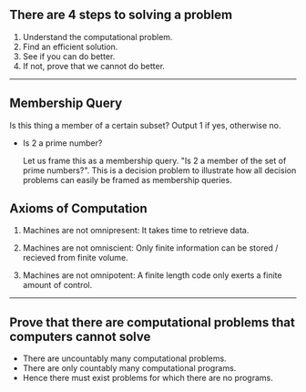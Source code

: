 ## There are 4 steps to solving a problem
1. Understand the computational problem.
2. Find an efficient solution.
3. See if you can do better.
4. If not, prove that we cannot do better.
---

## Membership Query
Is this thing a member of a certain subset? Output 1 if yes, otherwise no.
- Is 2 a prime number?
  
  Let us frame this as a membership query. "Is 2 a member of the set of prime numbers?".
  This is a decision problem to illustrate how all decision problems can easily be framed as membership queries.

## Axioms of Computation
1. Machines are not omnipresent:
   It takes time to retrieve data.

2. Machines are not omniscient:
   Only finite information can be stored / recieved from finite volume.

3. Machines are not omnipotent:
   A finite length code only exerts a finite amount of control.
---

## Prove that there are computational problems that computers cannot solve
- There are uncountably many computational problems.
- There are only countably many computational programs.
- Hence there must exist problems for which there are no programs.

